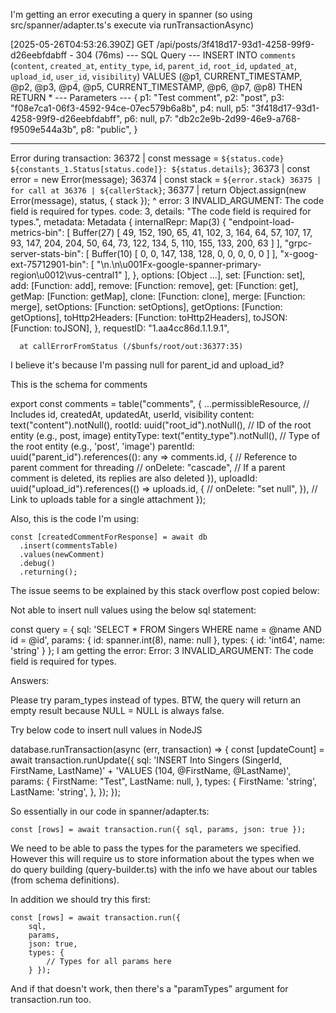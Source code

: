 I'm getting an error executing a query in spanner (so using src/spanner/adapter.ts's execute via runTransactionAsync)

[2025-05-26T04:53:26.390Z] GET /api/posts/3f418d17-93d1-4258-99f9-d26eebfdabff - 304 (76ms)
--- SQL Query ---
INSERT INTO `comments` (`content`, `created_at`, `entity_type`, `id`, `parent_id`, `root_id`, `updated_at`, `upload_id`, `user_id`, `visibility`) VALUES (@p1, CURRENT_TIMESTAMP, @p2, @p3, @p4, @p5, CURRENT_TIMESTAMP, @p6, @p7, @p8) THEN RETURN \*
--- Parameters ---
{
p1: "Test comment",
p2: "post",
p3: "f08e7ca1-06f3-4592-94ce-07ec579b6a8b",
p4: null,
p5: "3f418d17-93d1-4258-99f9-d26eebfdabff",
p6: null,
p7: "db2c2e9b-2d99-46e9-a768-f9509e544a3b",
p8: "public",
}

---

Error during transaction: 36372 | const message = `${status.code} ${constants_1.Status[status.code]}: ${status.details}`;
36373 | const error = new Error(message);
36374 | const stack = `${error.stack}
36375 | for call at
36376 | ${callerStack}`;
36377 | return Object.assign(new Error(message), status, { stack });
^
error: 3 INVALID_ARGUMENT: The code field is required for types.
code: 3,
details: "The code field is required for types.",
metadata: Metadata {
internalRepr: Map(3) {
"endpoint-load-metrics-bin": [
Buffer(27) [ 49, 152, 190, 65, 41, 102, 3, 164, 64, 57, 107, 17, 93, 147, 204, 204, 50, 64, 73, 122, 134, 5, 110, 155, 133, 200, 63 ]
],
"grpc-server-stats-bin": [
Buffer(10) [ 0, 0, 147, 138, 128, 0, 0, 0, 0, 0 ]
],
"x-goog-ext-75712901-bin": [
"\n.\n\u001Fx-google-spanner-primary-region\u0012\vus-central1"
],
},
options: [Object ...],
set: [Function: set],
add: [Function: add],
remove: [Function: remove],
get: [Function: get],
getMap: [Function: getMap],
clone: [Function: clone],
merge: [Function: merge],
setOptions: [Function: setOptions],
getOptions: [Function: getOptions],
toHttp2Headers: [Function: toHttp2Headers],
toJSON: [Function: toJSON],
},
requestID: "1.aa4cc86d.1.1.9.1",

      at callErrorFromStatus (/$bunfs/root/out:36377:35)

I believe it's because I'm passing null for parent_id and upload_id?

This is the schema for comments

export const comments = table("comments", {
...permissibleResource, // Includes id, createdAt, updatedAt, userId, visibility
content: text("content").notNull(),
rootId: uuid("root_id").notNull(), // ID of the root entity (e.g., post, image)
entityType: text("entity_type").notNull(), // Type of the root entity (e.g., 'post', 'image')
parentId: uuid("parent_id").references((): any => comments.id, {
// Reference to parent comment for threading
// onDelete: "cascade", // If a parent comment is deleted, its replies are also deleted
}),
uploadId: uuid("upload_id").references(() => uploads.id, {
// onDelete: "set null",
}), // Link to uploads table for a single attachment
});

Also, this is the code I'm using:

    const [createdCommentForResponse] = await db
      .insert(commentsTable)
      .values(newComment)
      .debug()
      .returning();

The issue seems to be explained by this stack overflow post copied below:

Not able to insert null values using the below sql statement:

const query = {
sql: 'SELECT \* FROM Singers WHERE name = @name AND id = @id',
params: {
id: spanner.int(8),
name: null
},
types: {
id: 'int64',
name: 'string'
}
};
I am getting the error: Error: 3 INVALID_ARGUMENT: The code field is required for types.

Answers:

Please try param_types instead of types. BTW, the query will return an empty result because NULL = NULL is always false.

Try below code to insert null values in NodeJS

database.runTransaction(async (err, transaction) => {
const [updateCount] = await transaction.runUpdate({
sql:
'INSERT Into Singers (SingerId, FirstName, LastName)' +
'VALUES (104, @FirstName, @LastName)',
params: {
FirstName: "Test",
LastName: null,
},
types: {
FirstName: 'string',
LastName: 'string',
},
});
});

So essentially in our code in spanner/adapter.ts:

```
const [rows] = await transaction.run({ sql, params, json: true });
```

We need to be able to pass the types for the parameters we specified. However this will require us to store information about the types when we do query building (query-builder.ts) with the info we have about our tables (from schema definitions).

In addition we should try this first:

```
const [rows] = await transaction.run({
    sql,
    params,
    json: true,
    types: {
        // Types for all params here
    } });
```

And if that doesn't work, then there's a "paramTypes" argument for transaction.run too.
